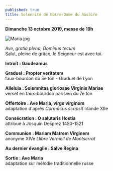 ```yaml
---
published: true
title: Solennité de Notre-Dame du Rosaire
---
```

**Dimanche 13 octobre 2019, messe de 19h**  


![Maria.jpg]({{site.baseurl}}/images/Maria.jpg)

*Ave, gratia plena, Dominus tecum*  
Salut, pleine de grâce, le Seigneur est avec toi.

**Introït : Gaudeamus**

**Graduel : Propter veritatem**  
faux-bourdon du 5e ton - Graduel de Lyon

**Alleluia : Solemnitas gloriosae Virginis Mariae**  
verset en faux-bourdon parisien du 7e ton

**Offertoire : Ave Maria, virgo virginum**  
adaptation d'après *Cormacus scripsit* Irlande XIIe

**Consécration : O salutaris Hostia**  
attribué à Josquin Desprez 1450-1521

**Communion : Mariam Matrem Virginem**  
anonyme XIVe *Llibre Vermell de Montserrat*

**Au dernier évangile : Salve Regina**  

**Sortie : Ave Maria**  
adaptation sur mélodie traditionnelle russe
